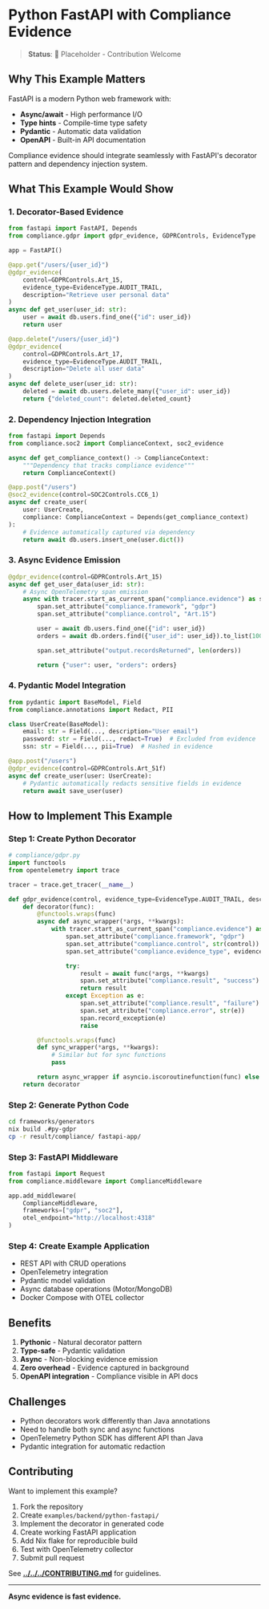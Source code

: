 # Python FastAPI with Compliance Evidence

> **Status**: 📝 Placeholder - Contribution Welcome

## Why This Example Matters

FastAPI is a modern Python web framework with:
- **Async/await** - High performance I/O
- **Type hints** - Compile-time type safety
- **Pydantic** - Automatic data validation
- **OpenAPI** - Built-in API documentation

Compliance evidence should integrate seamlessly with FastAPI's decorator pattern and dependency injection system.

## What This Example Would Show

### 1. Decorator-Based Evidence

```python
from fastapi import FastAPI, Depends
from compliance.gdpr import gdpr_evidence, GDPRControls, EvidenceType

app = FastAPI()

@app.get("/users/{user_id}")
@gdpr_evidence(
    control=GDPRControls.Art_15,
    evidence_type=EvidenceType.AUDIT_TRAIL,
    description="Retrieve user personal data"
)
async def get_user(user_id: str):
    user = await db.users.find_one({"id": user_id})
    return user

@app.delete("/users/{user_id}")
@gdpr_evidence(
    control=GDPRControls.Art_17,
    evidence_type=EvidenceType.AUDIT_TRAIL,
    description="Delete all user data"
)
async def delete_user(user_id: str):
    deleted = await db.users.delete_many({"user_id": user_id})
    return {"deleted_count": deleted.deleted_count}
```

### 2. Dependency Injection Integration

```python
from fastapi import Depends
from compliance.soc2 import ComplianceContext, soc2_evidence

async def get_compliance_context() -> ComplianceContext:
    """Dependency that tracks compliance evidence"""
    return ComplianceContext()

@app.post("/users")
@soc2_evidence(control=SOC2Controls.CC6_1)
async def create_user(
    user: UserCreate,
    compliance: ComplianceContext = Depends(get_compliance_context)
):
    # Evidence automatically captured via dependency
    return await db.users.insert_one(user.dict())
```

### 3. Async Evidence Emission

```python
@gdpr_evidence(control=GDPRControls.Art_15)
async def get_user_data(user_id: str):
    # Async OpenTelemetry span emission
    async with tracer.start_as_current_span("compliance.evidence") as span:
        span.set_attribute("compliance.framework", "gdpr")
        span.set_attribute("compliance.control", "Art.15")

        user = await db.users.find_one({"id": user_id})
        orders = await db.orders.find({"user_id": user_id}).to_list(100)

        span.set_attribute("output.recordsReturned", len(orders))

        return {"user": user, "orders": orders}
```

### 4. Pydantic Model Integration

```python
from pydantic import BaseModel, Field
from compliance.annotations import Redact, PII

class UserCreate(BaseModel):
    email: str = Field(..., description="User email")
    password: str = Field(..., redact=True)  # Excluded from evidence
    ssn: str = Field(..., pii=True)  # Hashed in evidence

@app.post("/users")
@gdpr_evidence(control=GDPRControls.Art_51f)
async def create_user(user: UserCreate):
    # Pydantic automatically redacts sensitive fields in evidence
    return await save_user(user)
```

## How to Implement This Example

### Step 1: Create Python Decorator

```python
# compliance/gdpr.py
import functools
from opentelemetry import trace

tracer = trace.get_tracer(__name__)

def gdpr_evidence(control, evidence_type=EvidenceType.AUDIT_TRAIL, description=""):
    def decorator(func):
        @functools.wraps(func)
        async def async_wrapper(*args, **kwargs):
            with tracer.start_as_current_span("compliance.evidence") as span:
                span.set_attribute("compliance.framework", "gdpr")
                span.set_attribute("compliance.control", str(control))
                span.set_attribute("compliance.evidence_type", evidence_type)

                try:
                    result = await func(*args, **kwargs)
                    span.set_attribute("compliance.result", "success")
                    return result
                except Exception as e:
                    span.set_attribute("compliance.result", "failure")
                    span.set_attribute("compliance.error", str(e))
                    span.record_exception(e)
                    raise

        @functools.wraps(func)
        def sync_wrapper(*args, **kwargs):
            # Similar but for sync functions
            pass

        return async_wrapper if asyncio.iscoroutinefunction(func) else sync_wrapper
    return decorator
```

### Step 2: Generate Python Code

```bash
cd frameworks/generators
nix build .#py-gdpr
cp -r result/compliance/ fastapi-app/
```

### Step 3: FastAPI Middleware

```python
from fastapi import Request
from compliance.middleware import ComplianceMiddleware

app.add_middleware(
    ComplianceMiddleware,
    frameworks=["gdpr", "soc2"],
    otel_endpoint="http://localhost:4318"
)
```

### Step 4: Create Example Application

- REST API with CRUD operations
- OpenTelemetry integration
- Pydantic model validation
- Async database operations (Motor/MongoDB)
- Docker Compose with OTEL collector

## Benefits

1. **Pythonic** - Natural decorator pattern
2. **Type-safe** - Pydantic validation
3. **Async** - Non-blocking evidence emission
4. **Zero overhead** - Evidence captured in background
5. **OpenAPI integration** - Compliance visible in API docs

## Challenges

- Python decorators work differently than Java annotations
- Need to handle both sync and async functions
- OpenTelemetry Python SDK has different API than Java
- Pydantic integration for automatic redaction

## Contributing

Want to implement this example?

1. Fork the repository
2. Create `examples/backend/python-fastapi/`
3. Implement the decorator in generated code
4. Create working FastAPI application
5. Add Nix flake for reproducible build
6. Test with OpenTelemetry collector
7. Submit pull request

See **[../../../CONTRIBUTING.md](../../../CONTRIBUTING.md)** for guidelines.

---

**Async evidence is fast evidence.**
